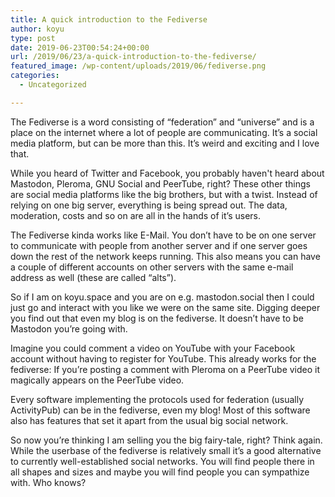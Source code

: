 ```yaml
---
title: A quick introduction to the Fediverse
author: koyu
type: post
date: 2019-06-23T00:54:24+00:00
url: /2019/06/23/a-quick-introduction-to-the-fediverse/
featured_image: /wp-content/uploads/2019/06/fediverse.png
categories:
  - Uncategorized

---
```

The Fediverse is a word consisting of “federation” and “universe” and is a place on the internet where a lot of people are communicating. It’s a social media platform, but can be more than this. It’s weird and exciting and I love that.

While you heard of Twitter and Facebook, you probably haven't heard about Mastodon, Pleroma, GNU Social and PeerTube, right? These other things are social media platforms like the big brothers, but with a twist. Instead of relying on one big server, everything is being spread out. The data, moderation, costs and so on are all in the hands of it’s users.

The Fediverse kinda works like E-Mail. You don’t have to be on one server to communicate with people from another server and if one server goes down the rest of the network keeps running. This also means you can have a couple of different accounts on other servers with the same e-mail address as well (these are called “alts”).

So if I am on koyu.space and you are on e.g. mastodon.social then I could just go and interact with you like we were on the same site. Digging deeper you find out that even my blog is on the fediverse. It doesn’t have to be Mastodon you’re going with.

Imagine you could comment a video on YouTube with your Facebook account without having to register for YouTube. This already works for the fediverse: If you’re posting a comment with Pleroma on a PeerTube video it magically appears on the PeerTube video.

Every software implementing the protocols used for federation (usually ActivityPub) can be in the fediverse, even my blog! Most of this software also has features that set it apart from the usual big social network.

So now you’re thinking I am selling you the big fairy-tale, right? Think again. While the userbase of the fediverse is relatively small it’s a good alternative to currently well-established social networks. You will find people there in all shapes and sizes and maybe you will find people you can sympathize with. Who knows?
